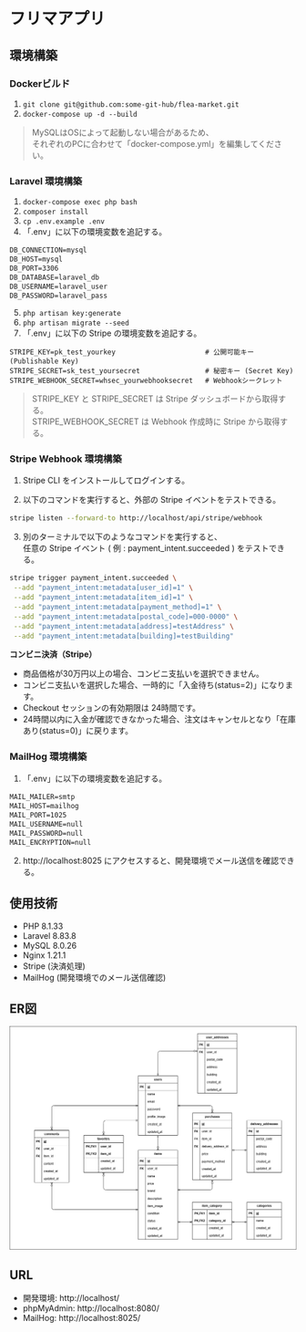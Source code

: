 # フリマアプリ

## 環境構築

### Dockerビルド

1. `git clone git@github.com:some-git-hub/flea-market.git`
2. `docker-compose up -d --build`

> MySQLはOSによって起動しない場合があるため、  
> それぞれのPCに合わせて「docker-compose.yml」を編集してください。


### Laravel 環境構築

1. `docker-compose exec php bash`
2. `composer install`
3. `cp .env.example .env`
4. 「.env」に以下の環境変数を追記する。

```text
DB_CONNECTION=mysql
DB_HOST=mysql
DB_PORT=3306
DB_DATABASE=laravel_db
DB_USERNAME=laravel_user
DB_PASSWORD=laravel_pass
```

5. `php artisan key:generate`
6. `php artisan migrate --seed`
7. 「.env」に以下の Stripe の環境変数を追記する。

```text
STRIPE_KEY=pk_test_yourkey                      # 公開可能キー (Publishable Key)
STRIPE_SECRET=sk_test_yoursecret                # 秘密キー (Secret Key)
STRIPE_WEBHOOK_SECRET=whsec_yourwebhooksecret   # Webhookシークレット
```

> STRIPE_KEY と STRIPE_SECRET は Stripe ダッシュボードから取得する。  
> STRIPE_WEBHOOK_SECRET は Webhook 作成時に Stripe から取得する。


### Stripe Webhook 環境構築

1. Stripe CLI をインストールしてログインする。

2. 以下のコマンドを実行すると、外部の Stripe イベントをテストできる。

```bash
stripe listen --forward-to http://localhost/api/stripe/webhook
```

3. 別のターミナルで以下のようなコマンドを実行すると、  
任意の Stripe イベント ( 例 : payment_intent.succeeded ) をテストできる。

```bash
stripe trigger payment_intent.succeeded \
 --add "payment_intent:metadata[user_id]=1" \
 --add "payment_intent:metadata[item_id]=1" \
 --add "payment_intent:metadata[payment_method]=1" \
 --add "payment_intent:metadata[postal_code]=000-0000" \
 --add "payment_intent:metadata[address]=testAddress" \
 --add "payment_intent:metadata[building]=testBuilding"
```

**コンビニ決済（Stripe）**
- 商品価格が30万円以上の場合、コンビニ支払いを選択できません。
- コンビニ支払いを選択した場合、一時的に「入金待ち(status=2)」になります。
- Checkout セッションの有効期限は 24時間です。
- 24時間以内に入金が確認できなかった場合、注文はキャンセルとなり「在庫あり(status=0)」に戻ります。


### MailHog 環境構築

1. 「.env」に以下の環境変数を追記する。

```text
MAIL_MAILER=smtp
MAIL_HOST=mailhog
MAIL_PORT=1025
MAIL_USERNAME=null
MAIL_PASSWORD=null
MAIL_ENCRYPTION=null
```

2. http://localhost:8025 にアクセスすると、開発環境でメール送信を確認できる。


## 使用技術

- PHP 8.1.33
- Laravel 8.83.8
- MySQL 8.0.26
- Nginx 1.21.1
- Stripe (決済処理)
- MailHog (開発環境でのメール送信確認)


## ER図

![ER図](./docs/ER-diagram.png)


## URL

- 開発環境: http://localhost/
- phpMyAdmin: http://localhost:8080/
- MailHog: http://localhost:8025/